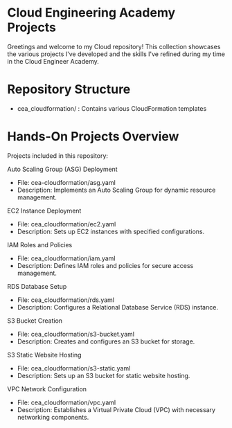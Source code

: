 # Cloud Engineering Academy Projects

Greetings and welcome to my Cloud repository! This collection showcases the various projects I've developed and the skills I've refined during my time in the Cloud Engineer Academy.

# Repository Structure 
* cea_cloudformation/ : Contains various CloudFormation templates

# Hands-On Projects Overview
Projects included in this repository:

Auto Scaling Group (ASG) Deployment
  - File: cea-cloudformation/asg.yaml
  - Description: Implements an Auto Scaling Group for dynamic resource management.

EC2 Instance Deployment
- File: cea_cloudformation/ec2.yaml
- Description: Sets up EC2 instances with specified configurations.

IAM Roles and Policies
- File: cea_cloudformation/iam.yaml
- Description: Defines IAM roles and policies for secure access management.

RDS Database Setup
- File: cea_cloudformation/rds.yaml
- Description: Configures a Relational Database Service (RDS) instance.

S3 Bucket Creation
- File: cea_cloudformation/s3-bucket.yaml
- Description: Creates and configures an S3 bucket for storage.

S3 Static Website Hosting
- File: cea_cloudformation/s3-static.yaml
- Description: Sets up an S3 bucket for static website hosting.

VPC Network Configuration
- File: cea_cloudformation/vpc.yaml
- Description: Establishes a Virtual Private Cloud (VPC) with necessary networking components.



